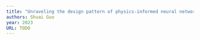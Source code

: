 ```yaml
---
title: "Unraveling the design pattern of physics-informed neural networks: Series 04"
authors: Shuai Guo
year: 2023
URL: TODO
---
```


